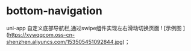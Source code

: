 # bottom-navigation
uni-app 自定义底部导航栏,通过swipe组件实现左右滑动切换页面
! [示例图 ] (https://xywqqcom.oss-cn-shenzhen.aliyuncs.com/153505451092844.jpg)；
